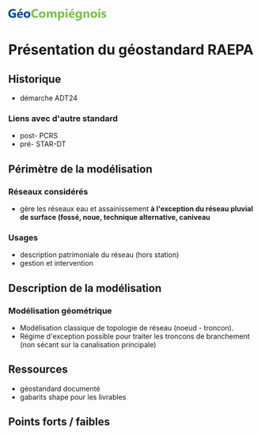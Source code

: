 ![picto](https://github.com/sigagglocompiegne/orga_gest_igeo/blob/master/doc/img/geocompiegnois_2020_reduit_v2.png)

# Présentation du géostandard RAEPA

## Historique

* démarche ADT24 

### Liens avec d'autre standard

* post- PCRS
* pré- STAR-DT

## Périmètre de la modélisation

### Réseaux considérés

* gère les réseaux eau et assainissement **à l'exception du réseau pluvial de surface (fossé, noue, technique alternative, caniveau** 

### Usages

* description patrimoniale du réseau (hors station)
* gestion et intervention

## Description de la modélisation

###



###  Modélisation géométrique

* Modélisation classique de topologie de réseau (noeud - troncon).
* Régime d'exception possible pour traiter les troncons de branchement (non sécant sur la canalisation principale)


## Ressources

* géostandard documenté
* gabarits shape pour les livrables

## Points forts / faibles

